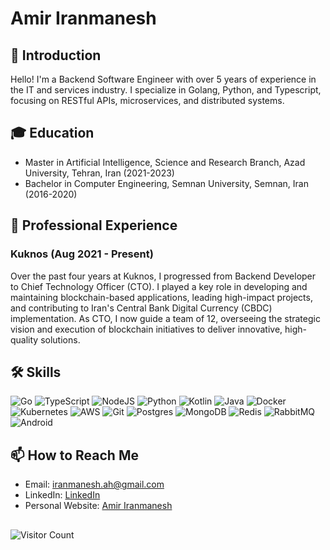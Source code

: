 
# Amir Iranmanesh

## 👋 Introduction
Hello! I'm a Backend Software Engineer with over 5 years of experience in the IT and services industry. I specialize in Golang, Python, and Typescript, focusing on RESTful APIs, microservices, and distributed systems.

## 🎓 Education
- Master in Artificial Intelligence, Science and Research Branch, Azad University, Tehran, Iran (2021-2023)
- Bachelor in Computer Engineering, Semnan University, Semnan, Iran (2016-2020)


## 💼 Professional Experience

### Kuknos (Aug 2021 - Present)  
Over the past four years at Kuknos, I progressed from Backend Developer to Chief Technology Officer (CTO). I played a key role in developing and maintaining blockchain-based applications, leading high-impact projects, and contributing to Iran's Central Bank Digital Currency (CBDC) implementation. As CTO, I now guide a team of 12, overseeing the strategic vision and execution of blockchain initiatives to deliver innovative, high-quality solutions.


## 🛠️ Skills
![Go](https://img.shields.io/badge/-Go-00ADD8?style=flat-square&logo=go) ![TypeScript](https://img.shields.io/badge/-TypeScript-007ACC?style=flat-square&logo=typescript) ![NodeJS](https://img.shields.io/badge/-NodeJS-339933?style=flat-square&logo=node.js) ![Python](https://img.shields.io/badge/-Python-3776AB?style=flat-square&logo=python) ![Kotlin](https://img.shields.io/badge/-Kotlin-0095D5?style=flat-square&logo=kotlin) ![Java](https://img.shields.io/badge/-Java-007396?style=flat-square&logo=java) ![Docker](https://img.shields.io/badge/-Docker-2496ED?style=flat-square&logo=docker) ![Kubernetes](https://img.shields.io/badge/-Kubernetes-326CE5?style=flat-square&logo=kubernetes) ![AWS](https://img.shields.io/badge/-AWS-232F3E?style=flat-square&logo=amazon-aws) ![Git](https://img.shields.io/badge/-Git-F05032?style=flat-square&logo=git) ![Postgres](https://img.shields.io/badge/-Postgres-336791?style=flat-square&logo=postgresql) ![MongoDB](https://img.shields.io/badge/-MongoDB-47A248?style=flat-square&logo=mongodb) ![Redis](https://img.shields.io/badge/-Redis-DC382D?style=flat-square&logo=redis) ![RabbitMQ](https://img.shields.io/badge/-RabbitMQ-FF6600?style=flat-square&logo=rabbitmq) ![Android](https://img.shields.io/badge/-Android-000000?style=flat-square&logo=android)


## 📫 How to Reach Me
- Email: [iranmanesh.ah@gmail.com](mailto:iranmanesh.ah@gmail.com)
- LinkedIn: [LinkedIn](https://linkedin.com/in/amiranmanesh/)
- Personal Website: [Amir Iranmanesh](https://amiranmanesh.ir)

##
![Visitor Count](https://visitcount.itsvg.in/api?id=amir-iranmanesh&label=Profile%20Views&color=12&icon=5&pretty=false)
